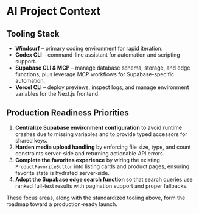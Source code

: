 # AI Project Context

## Tooling Stack
- **Windsurf** – primary coding environment for rapid iteration.
- **Codex CLI** – command-line assistant for automation and scripting support.
- **Supabase CLI & MCP** – manage database schema, storage, and edge functions, plus leverage MCP workflows for Supabase-specific automation.
- **Vercel CLI** – deploy previews, inspect logs, and manage environment variables for the Next.js frontend.

## Production Readiness Priorities
1. **Centralize Supabase environment configuration** to avoid runtime crashes due to missing variables and to provide typed accessors for shared keys.
2. **Harden media upload handling** by enforcing file size, type, and count constraints server-side and returning actionable API errors.
3. **Complete the favorites experience** by wiring the existing `ProductFavoriteButton` into listing cards and product pages, ensuring favorite state is hydrated server-side.
4. **Adopt the Supabase edge search function** so that search queries use ranked full-text results with pagination support and proper fallbacks.

These focus areas, along with the standardized tooling above, form the roadmap toward a production-ready launch.
